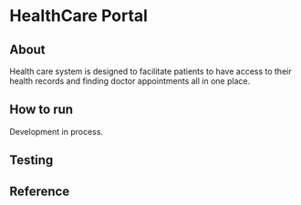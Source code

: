 # HealthCare Portal

## About
Health care system is designed to facilitate patients to have access to their health records and finding doctor appointments all in one place.
## How to run
Development in process.
## Testing

## Reference
